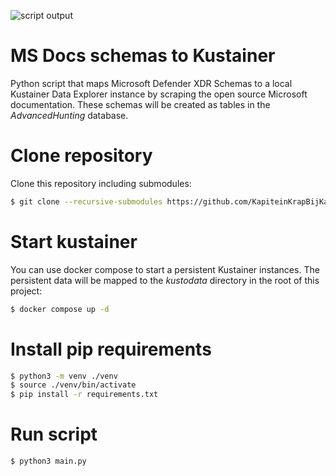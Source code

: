 ![script output](https://github.com/KapiteinKrapBijKas/defender_schemas_to_kustainer/blob/main/screen.png?raw=true)

# MS Docs schemas to Kustainer

Python script that maps Microsoft Defender XDR Schemas to a local Kustainer Data Explorer instance by scraping the open source Microsoft documentation. These schemas will be created as tables in the *AdvancedHunting* database.


# Clone repository
Clone this repository including submodules:

```bash
$ git clone --recursive-submodules https://github.com/KapiteinKrapBijKas/defender_schemas_to_kustainer
```

# Start kustainer
You can use docker compose to start a persistent Kustainer instances. The persistent data will be mapped to the *kustodata* directory in the root of this project:

```bash
$ docker compose up -d
```

# Install pip requirements

```bash
$ python3 -m venv ./venv
$ source ./venv/bin/activate
$ pip install -r requirements.txt
```

# Run script

```bash
$ python3 main.py
```
